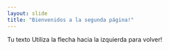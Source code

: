 ```yaml
---
layout: slide
title: "Bienvenidos a la segunda página!"
---
```

Tu texto
Utiliza la flecha hacia la izquierda para volver!

